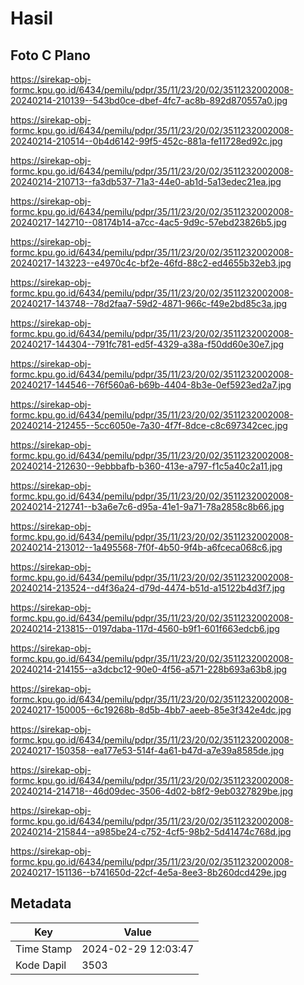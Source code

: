 # Hasil

## Foto C Plano

https://sirekap-obj-formc.kpu.go.id/6434/pemilu/pdpr/35/11/23/20/02/3511232002008-20240214-210139--543bd0ce-dbef-4fc7-ac8b-892d870557a0.jpg

https://sirekap-obj-formc.kpu.go.id/6434/pemilu/pdpr/35/11/23/20/02/3511232002008-20240214-210514--0b4d6142-99f5-452c-881a-fe11728ed92c.jpg

https://sirekap-obj-formc.kpu.go.id/6434/pemilu/pdpr/35/11/23/20/02/3511232002008-20240214-210713--fa3db537-71a3-44e0-ab1d-5a13edec21ea.jpg

https://sirekap-obj-formc.kpu.go.id/6434/pemilu/pdpr/35/11/23/20/02/3511232002008-20240217-142710--08174b14-a7cc-4ac5-9d9c-57ebd23826b5.jpg

https://sirekap-obj-formc.kpu.go.id/6434/pemilu/pdpr/35/11/23/20/02/3511232002008-20240217-143223--e4970c4c-bf2e-46fd-88c2-ed4655b32eb3.jpg

https://sirekap-obj-formc.kpu.go.id/6434/pemilu/pdpr/35/11/23/20/02/3511232002008-20240217-143748--78d2faa7-59d2-4871-966c-f49e2bd85c3a.jpg

https://sirekap-obj-formc.kpu.go.id/6434/pemilu/pdpr/35/11/23/20/02/3511232002008-20240217-144304--791fc781-ed5f-4329-a38a-f50dd60e30e7.jpg

https://sirekap-obj-formc.kpu.go.id/6434/pemilu/pdpr/35/11/23/20/02/3511232002008-20240217-144546--76f560a6-b69b-4404-8b3e-0ef5923ed2a7.jpg

https://sirekap-obj-formc.kpu.go.id/6434/pemilu/pdpr/35/11/23/20/02/3511232002008-20240214-212455--5cc6050e-7a30-4f7f-8dce-c8c697342cec.jpg

https://sirekap-obj-formc.kpu.go.id/6434/pemilu/pdpr/35/11/23/20/02/3511232002008-20240214-212630--9ebbbafb-b360-413e-a797-f1c5a40c2a11.jpg

https://sirekap-obj-formc.kpu.go.id/6434/pemilu/pdpr/35/11/23/20/02/3511232002008-20240214-212741--b3a6e7c6-d95a-41e1-9a71-78a2858c8b66.jpg

https://sirekap-obj-formc.kpu.go.id/6434/pemilu/pdpr/35/11/23/20/02/3511232002008-20240214-213012--1a495568-7f0f-4b50-9f4b-a6fceca068c6.jpg

https://sirekap-obj-formc.kpu.go.id/6434/pemilu/pdpr/35/11/23/20/02/3511232002008-20240214-213524--d4f36a24-d79d-4474-b51d-a15122b4d3f7.jpg

https://sirekap-obj-formc.kpu.go.id/6434/pemilu/pdpr/35/11/23/20/02/3511232002008-20240214-213815--0197daba-117d-4560-b9f1-601f663edcb6.jpg

https://sirekap-obj-formc.kpu.go.id/6434/pemilu/pdpr/35/11/23/20/02/3511232002008-20240214-214155--a3dcbc12-90e0-4f56-a571-228b693a63b8.jpg

https://sirekap-obj-formc.kpu.go.id/6434/pemilu/pdpr/35/11/23/20/02/3511232002008-20240217-150005--6c19268b-8d5b-4bb7-aeeb-85e3f342e4dc.jpg

https://sirekap-obj-formc.kpu.go.id/6434/pemilu/pdpr/35/11/23/20/02/3511232002008-20240217-150358--ea177e53-514f-4a61-b47d-a7e39a8585de.jpg

https://sirekap-obj-formc.kpu.go.id/6434/pemilu/pdpr/35/11/23/20/02/3511232002008-20240214-214718--46d09dec-3506-4d02-b8f2-9eb0327829be.jpg

https://sirekap-obj-formc.kpu.go.id/6434/pemilu/pdpr/35/11/23/20/02/3511232002008-20240214-215844--a985be24-c752-4cf5-98b2-5d41474c768d.jpg

https://sirekap-obj-formc.kpu.go.id/6434/pemilu/pdpr/35/11/23/20/02/3511232002008-20240217-151136--b741650d-22cf-4e5a-8ee3-8b260dcd429e.jpg


## Metadata

| Key        | Value               |
| ---------- | ------------------- |
| Time Stamp | 2024-02-29 12:03:47 |
| Kode Dapil | 3503                |



